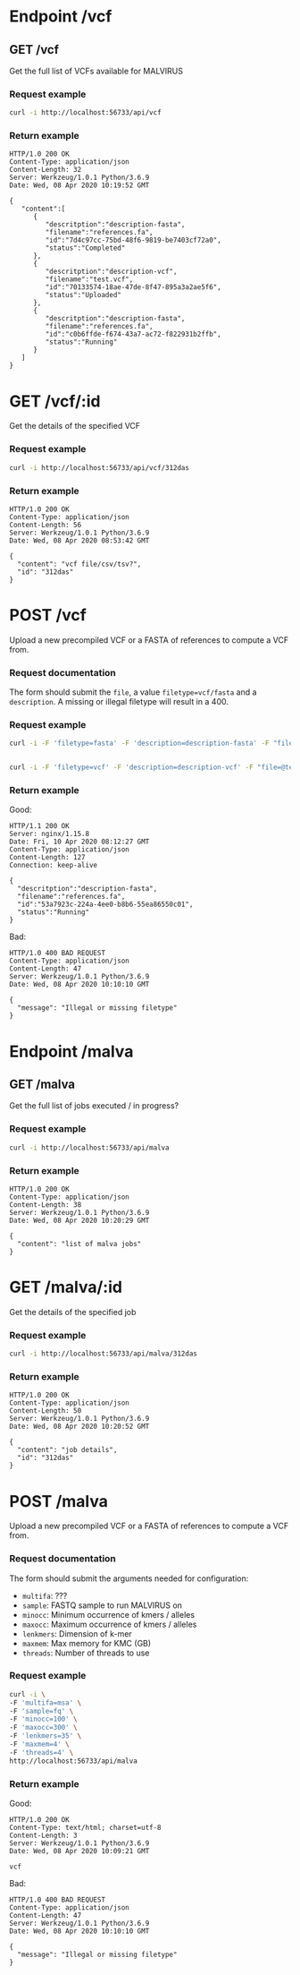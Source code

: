 # Endpoint /vcf

## GET /vcf 
Get the full list of VCFs available for MALVIRUS

### Request example
```bash
curl -i http://localhost:56733/api/vcf
```
### Return example
```
HTTP/1.0 200 OK
Content-Type: application/json
Content-Length: 32
Server: Werkzeug/1.0.1 Python/3.6.9
Date: Wed, 08 Apr 2020 10:19:52 GMT

{
   "content":[
      {
         "descritption":"description-fasta",
         "filename":"references.fa",
         "id":"7d4c97cc-75bd-48f6-9819-be7403cf72a0",
         "status":"Completed"
      },
      {
         "descritption":"description-vcf",
         "filename":"test.vcf",
         "id":"70133574-18ae-47de-8f47-895a3a2ae5f6",
         "status":"Uploaded"
      },
      {
         "descritption":"description-fasta",
         "filename":"references.fa",
         "id":"c0b6ffde-f674-43a7-ac72-f822931b2ffb",
         "status":"Running"
      }
   ]
}
```

# GET /vcf/:id
Get the details of the specified VCF

### Request example
```bash
curl -i http://localhost:56733/api/vcf/312das
```
### Return example
```
HTTP/1.0 200 OK
Content-Type: application/json
Content-Length: 56
Server: Werkzeug/1.0.1 Python/3.6.9
Date: Wed, 08 Apr 2020 08:53:42 GMT

{
  "content": "vcf file/csv/tsv?", 
  "id": "312das"
}
```

# POST /vcf
Upload a new precompiled VCF or a FASTA of references to compute a VCF from.

### Request documentation
The form should submit the `file`, a value `filetype=vcf/fasta` and a `description`. A missing or illegal filetype will result in a 400.

### Request example
```bash
curl -i -F 'filetype=fasta' -F 'description=description-fasta' -F "file=@snakemake/example/references.fa" http://localhost:56733/api/vcf


curl -i -F 'filetype=vcf' -F 'description=description-vcf' -F "file=@test.vcf" http://localhost:56733/api/vcf
```
### Return example
Good:
```
HTTP/1.1 200 OK
Server: nginx/1.15.8
Date: Fri, 10 Apr 2020 08:12:27 GMT
Content-Type: application/json
Content-Length: 127
Connection: keep-alive

{
  "descritption":"description-fasta",
  "filename":"references.fa",
  "id":"53a7923c-224a-4ee0-b8b6-55ea86550c01",
  "status":"Running"
}

```

Bad:
```
HTTP/1.0 400 BAD REQUEST
Content-Type: application/json
Content-Length: 47
Server: Werkzeug/1.0.1 Python/3.6.9
Date: Wed, 08 Apr 2020 10:10:10 GMT

{
  "message": "Illegal or missing filetype"
}
```

# Endpoint /malva

## GET /malva
Get the full list of jobs executed / in progress?

### Request example
```bash
curl -i http://localhost:56733/api/malva
```
### Return example
```
HTTP/1.0 200 OK
Content-Type: application/json
Content-Length: 38
Server: Werkzeug/1.0.1 Python/3.6.9
Date: Wed, 08 Apr 2020 10:20:29 GMT

{
  "content": "list of malva jobs"
}
```

# GET /malva/:id
Get the details of the specified job

### Request example
```bash
curl -i http://localhost:56733/api/malva/312das
```
### Return example
```
HTTP/1.0 200 OK
Content-Type: application/json
Content-Length: 50
Server: Werkzeug/1.0.1 Python/3.6.9
Date: Wed, 08 Apr 2020 10:20:52 GMT

{
  "content": "job details", 
  "id": "312das"
}
```

# POST /malva
Upload a new precompiled VCF or a FASTA of references to compute a VCF from.

### Request documentation
The form should submit the arguments needed for configuration:

- `multifa`: ???
- `sample`: FASTQ sample to run MALVIRUS on
- `minocc`: Minimum occurrence of kmers / alleles
- `maxocc`: Maximum occurrence of kmers / alleles
- `lenkmers`: Dimension of k-mer
- `maxmem`: Max memory for KMC (GB)
- `threads`: Number of threads to use

### Request example
```bash
curl -i \
-F 'multifa=msa' \
-F 'sample=fq' \
-F 'minocc=100' \
-F 'maxocc=300' \
-F 'lenkmers=35' \
-F 'maxmem=4' \
-F 'threads=4' \
http://localhost:56733/api/malva
```
### Return example
Good:
```
HTTP/1.0 200 OK
Content-Type: text/html; charset=utf-8
Content-Length: 3
Server: Werkzeug/1.0.1 Python/3.6.9
Date: Wed, 08 Apr 2020 10:09:21 GMT

vcf
```

Bad:
```
HTTP/1.0 400 BAD REQUEST
Content-Type: application/json
Content-Length: 47
Server: Werkzeug/1.0.1 Python/3.6.9
Date: Wed, 08 Apr 2020 10:10:10 GMT

{
  "message": "Illegal or missing filetype"
}